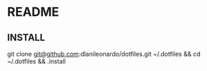 # README

## INSTALL
git clone git@github.com:dlanileonardo/dotfiles.git ~/.dotfiles && cd ~/.dotfiles && .install
